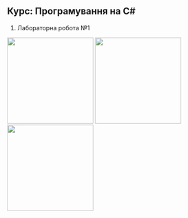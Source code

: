 ## Курс: Програмування на С#

1. Лабораторна робота №1
<img src="https://github.com/shpirm/c-sharp-course/assets/99517424/d33b2ba6-d979-40d3-9d13-506c4232f9f3" width="200">
<img src="https://github.com/shpirm/c-sharp-course/assets/99517424/82b127a9-08f8-4652-a8c2-e30e87161e76" width="200">
<img src="https://github.com/shpirm/c-sharp-course/assets/99517424/76808668-4bd9-4abf-9587-28f271c7d867" width="200">

